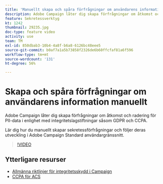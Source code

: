 ```yaml
---
title: 'Manuellt skapa och spåra förfrågningar om användarens information via användargränssnittet i Adobe Campaign '
description: Adobe Campaign låter dig skapa förfrågningar om åtkomst och radering för PII-data i enlighet med integritetslagstiftningar såsom GDPR och CCPA. Lär dig hur du manuellt skapar sekretessförfrågningar och följer deras utveckling i Adobe Campaign Standard användargränssnitt.
feature: Sekretessverktyg
kt: 1242
thumbnail: 29235.jpg
doc-type: feature video
activity: use
team: TM
exl-id: 850dbab3-10b4-4a8f-b6a8-6126bc48eee5
source-git-commit: b0af7a1a5b73858f2326de6b60ffcfaf81a6f596
workflow-type: tm+mt
source-wordcount: '131'
ht-degree: 56%

---
```


# Skapa och spåra förfrågningar om användarens information manuellt

Adobe Campaign låter dig skapa förfrågningar om åtkomst och radering för PII-data i enlighet med integritetslagstiftningar såsom GDPR och CCPA.

Lär dig hur du manuellt skapar sekretessförfrågningar och följer deras utveckling i Adobe Campaign Standard användargränssnitt.

>[!VIDEO](https://video.tv.adobe.com/v/29235?quality=12)

## Ytterligare resurser

* [Allmänna riktlinjer för integritetsskydd i Campaign](https://experienceleague.corp.adobe.com/docs/campaign-standard/using/getting-started/privacy/privacy-management.html)
* [CCPA för ACS](https://experienceleague.adobe.com/docs/campaign-standard/using/getting-started/privacy/privacy-requests.html?lang=en#privacy-requests)
